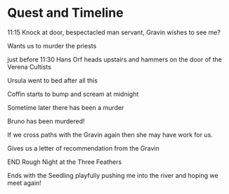# Quest and Timeline

11:15 Knock at door, bespectacled man servant, Gravin wishes to see me?

Wants us to murder the priests

just before 11:30 Hans Orf heads upstairs and hammers on the door of the Verena Cultists

Ursula went to bed after all this

Coffin starts to bump and scream at midnight  

Sometime later there has been a murder  

Bruno has been murdered!  

If we cross paths with the Gravin again then she may have work for us.

Gives us a letter of recommendation from the Gravin  

END Rough Night at the Three Feathers

Ends with the Seedling playfully pushing me into the river and hoping we meet again!  
